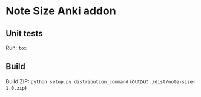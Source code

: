 # Note Size Anki addon

## Unit tests

Run: `tox`

## Build

Build ZIP: `python setup.py distribution_command` (output `./dist/note-size-1.0.zip`)